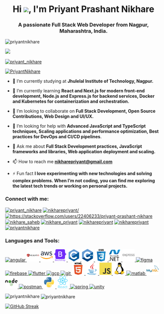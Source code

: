 <h1 align="center">Hi <img src="https://user-images.githubusercontent.com/18350557/176309783-0785949b-9127-417c-8b55-ab5a4333674e.gif" />, I'm Priyant Prashant Nikhare</h1>
<h3 align="center">A passionate Full Stack Web Developer from Nagpur, Maharashtra, India.</h3>

<p align="left"> <img src="https://komarev.com/ghpvc/?username=priyantnikhare&label=Profile%20views&color=0e75b6&style=flat" alt="priyantnikhare" /> </p>

<a href="https://www.github.com/priyantnikhare" target="_blank" rel="noreferrer"><img src="https://img.shields.io/github/followers/priyantnikhare?logo=github&style=for-the-badge&color=0891b2&labelColor=1c1917" /></a>

<p align="left"> <a href="https://twitter.com/priyant_nikhare" target="blank"><img src="https://img.shields.io/twitter/follow/priyant_nikhare?logo=twitter&style=for-the-badge" alt="priyant_nikhare" /></a> </p>

<p align="left"> <a href="https://github.com/PriyantNikhare/github-profile-trophy"><img src="https://github-profile-trophy.vercel.app/?username=PriyantNikhare" alt="PriyantNikhare" /></a> </p>

- 🔭 I’m currently studying at **Jhulelal Institute of Technology, Nagpur.**

- 🌱 I’m currently learning **React and Next.js for modern front-end development, Node.js and Express.js for backend services, Docker and Kubernetes for containerization and orchestration.**

- 👯 I’m looking to collaborate on **Full Stack Development, Open Source Contributions, Web Design and UI/UX.**

- 🤝 I’m looking for help with **Advanced JavaScript and TypeScript techniques, Scaling applications and performance optimization, Best practices for DevOps and CI/CD pipelines**.

- 💬 Ask me about **Full Stack Development practices, JavaScript frameworks and libraries, Web application deployment and scaling.**

- 📫 How to reach me **nikharepriyant@gmail.com**

- ⚡ Fun fact **I love experimenting with new technologies and solving complex problems. When I’m not coding, you can find me exploring the latest tech trends or working on personal projects.**

<h3 align="left">Connect with me:</h3>
<p align="left">
<a href="https://twitter.com/priyant_nikhare" target="blank"><img align="center" src="https://raw.githubusercontent.com/rahuldkjain/github-profile-readme-generator/master/src/images/icons/Social/twitter.svg" alt="priyant_nikhare" height="30" width="40" /></a>
<a href="https://linkedin.com/in/nikharepriyant/" target="blank"><img align="center" src="https://raw.githubusercontent.com/rahuldkjain/github-profile-readme-generator/master/src/images/icons/Social/linked-in-alt.svg" alt="nikharepriyant/" height="30" width="40" /></a>
<a href="https://stackoverflow.com/users/https://stackoverflow.com/users/22406233/priyant-prashant-nikhare" target="blank"><img align="center" src="https://raw.githubusercontent.com/rahuldkjain/github-profile-readme-generator/master/src/images/icons/Social/stack-overflow.svg" alt="https://stackoverflow.com/users/22406233/priyant-prashant-nikhare" height="30" width="40" /></a>
<a href="https://instagram.com/nikhare_saheb" target="blank"><img align="center" src="https://raw.githubusercontent.com/rahuldkjain/github-profile-readme-generator/master/src/images/icons/Social/instagram.svg" alt="nikhare_saheb" height="30" width="40" /></a>
<a href="https://www.youtube.com/@Nikhare_Priyant" target="blank"><img align="center" src="https://raw.githubusercontent.com/rahuldkjain/github-profile-readme-generator/master/src/images/icons/Social/youtube.svg" alt="nikhare_priyant" height="30" width="40" /></a>
<a href="https://www.codechef.com/users/nikharepriyant" target="blank"><img align="center" src="https://cdn.jsdelivr.net/npm/simple-icons@3.1.0/icons/codechef.svg" alt="nikharepriyant" height="30" width="40" /></a>
<a href="https://www.hackerrank.com/nikharepriyant" target="blank"><img align="center" src="https://raw.githubusercontent.com/rahuldkjain/github-profile-readme-generator/master/src/images/icons/Social/hackerrank.svg" alt="nikharepriyant" height="30" width="40" /></a>
<a href="https://www.leetcode.com/priyantnikhare" target="blank"><img align="center" src="https://raw.githubusercontent.com/rahuldkjain/github-profile-readme-generator/master/src/images/icons/Social/leet-code.svg" alt="priyantnikhare" height="30" width="40" /></a>
</p>

<h3 align="left">Languages and Tools:</h3>
<p align="left"> <a href="https://angular.io" target="_blank" rel="noreferrer"> <img src="https://angular.io/assets/images/logos/angular/angular.svg" alt="angular" width="40" height="40"/> </a> <a href="https://angular.io" target="_blank" rel="noreferrer"> <img src="https://raw.githubusercontent.com/devicons/devicon/master/icons/angularjs/angularjs-original-wordmark.svg" alt="angularjs" width="40" height="40"/> </a> <a href="https://aws.amazon.com" target="_blank" rel="noreferrer"> <img src="https://raw.githubusercontent.com/devicons/devicon/master/icons/amazonwebservices/amazonwebservices-original-wordmark.svg" alt="aws" width="40" height="40"/> </a> <a href="https://getbootstrap.com" target="_blank" rel="noreferrer"> <img src="https://raw.githubusercontent.com/devicons/devicon/master/icons/bootstrap/bootstrap-plain-wordmark.svg" alt="bootstrap" width="40" height="40"/> </a> <a href="https://www.cprogramming.com/" target="_blank" rel="noreferrer"> <img src="https://raw.githubusercontent.com/devicons/devicon/master/icons/c/c-original.svg" alt="c" width="40" height="40"/> </a> <a href="https://www.w3schools.com/cpp/" target="_blank" rel="noreferrer"> <img src="https://raw.githubusercontent.com/devicons/devicon/master/icons/cplusplus/cplusplus-original.svg" alt="cplusplus" width="40" height="40"/> </a> <a href="https://www.w3schools.com/css/" target="_blank" rel="noreferrer"> <img src="https://raw.githubusercontent.com/devicons/devicon/master/icons/css3/css3-original-wordmark.svg" alt="css3" width="40" height="40"/> </a> <a href="https://dotnet.microsoft.com/" target="_blank" rel="noreferrer"> <img src="https://raw.githubusercontent.com/devicons/devicon/master/icons/dot-net/dot-net-original-wordmark.svg" alt="dotnet" width="40" height="40"/> </a> <a href="https://expressjs.com" target="_blank" rel="noreferrer"> <img src="https://raw.githubusercontent.com/devicons/devicon/master/icons/express/express-original-wordmark.svg" alt="express" width="40" height="40"/> </a> <a href="https://www.figma.com/" target="_blank" rel="noreferrer"> <img src="https://www.vectorlogo.zone/logos/figma/figma-icon.svg" alt="figma" width="40" height="40"/> </a> <a href="https://firebase.google.com/" target="_blank" rel="noreferrer"> <img src="https://www.vectorlogo.zone/logos/firebase/firebase-icon.svg" alt="firebase" width="40" height="40"/> </a> <a href="https://flutter.dev" target="_blank" rel="noreferrer"> <img src="https://www.vectorlogo.zone/logos/flutterio/flutterio-icon.svg" alt="flutter" width="40" height="40"/> </a> <a href="https://cloud.google.com" target="_blank" rel="noreferrer"> <img src="https://www.vectorlogo.zone/logos/google_cloud/google_cloud-icon.svg" alt="gcp" width="40" height="40"/> </a> <a href="https://git-scm.com/" target="_blank" rel="noreferrer"> <img src="https://www.vectorlogo.zone/logos/git-scm/git-scm-icon.svg" alt="git" width="40" height="40"/> </a> <a href="https://www.w3.org/html/" target="_blank" rel="noreferrer"> <img src="https://raw.githubusercontent.com/devicons/devicon/master/icons/html5/html5-original-wordmark.svg" alt="html5" width="40" height="40"/> </a> <a href="https://www.java.com" target="_blank" rel="noreferrer"> <img src="https://raw.githubusercontent.com/devicons/devicon/master/icons/java/java-original.svg" alt="java" width="40" height="40"/> </a> <a href="https://developer.mozilla.org/en-US/docs/Web/JavaScript" target="_blank" rel="noreferrer"> <img src="https://raw.githubusercontent.com/devicons/devicon/master/icons/javascript/javascript-original.svg" alt="javascript" width="40" height="40"/> </a> <a href="https://www.linux.org/" target="_blank" rel="noreferrer"> <img src="https://raw.githubusercontent.com/devicons/devicon/master/icons/linux/linux-original.svg" alt="linux" width="40" height="40"/> </a> <a href="https://www.mathworks.com/" target="_blank" rel="noreferrer"> <img src="https://upload.wikimedia.org/wikipedia/commons/2/21/Matlab_Logo.png" alt="matlab" width="40" height="40"/> </a> <a href="https://www.mysql.com/" target="_blank" rel="noreferrer"> <img src="https://raw.githubusercontent.com/devicons/devicon/master/icons/mysql/mysql-original-wordmark.svg" alt="mysql" width="40" height="40"/> </a> <a href="https://nodejs.org" target="_blank" rel="noreferrer"> <img src="https://raw.githubusercontent.com/devicons/devicon/master/icons/nodejs/nodejs-original-wordmark.svg" alt="nodejs" width="40" height="40"/> </a> <a href="https://postman.com" target="_blank" rel="noreferrer"> <img src="https://www.vectorlogo.zone/logos/getpostman/getpostman-icon.svg" alt="postman" width="40" height="40"/> </a> <a href="https://www.python.org" target="_blank" rel="noreferrer"> <img src="https://raw.githubusercontent.com/devicons/devicon/master/icons/python/python-original.svg" alt="python" width="40" height="40"/> </a> <a href="https://reactjs.org/" target="_blank" rel="noreferrer"> <img src="https://raw.githubusercontent.com/devicons/devicon/master/icons/react/react-original-wordmark.svg" alt="react" width="40" height="40"/> </a> <a href="https://spring.io/" target="_blank" rel="noreferrer"> <img src="https://www.vectorlogo.zone/logos/springio/springio-icon.svg" alt="spring" width="40" height="40"/> </a> <a href="https://unity.com/" target="_blank" rel="noreferrer"> <img src="https://www.vectorlogo.zone/logos/unity3d/unity3d-icon.svg" alt="unity" width="40" height="40"/> </a> </p>

<p><img align="left" src="https://github-readme-stats.vercel.app/api/top-langs?username=PriyantNikhare&show_icons=true&theme=dark&locale=en&layout=compact" alt="priyantnikhare" /></p>

<p>&nbsp;<img align="center" src="https://github-readme-stats.vercel.app/api?username=PriyantNikhare&show_icons=true&theme=dark&locale=en" alt="priyantnikhare" /></p>

[![GitHub Streak](https://streak-stats.demolab.com/?user=PriyantNikhare)](https://git.io/streak-stats)
